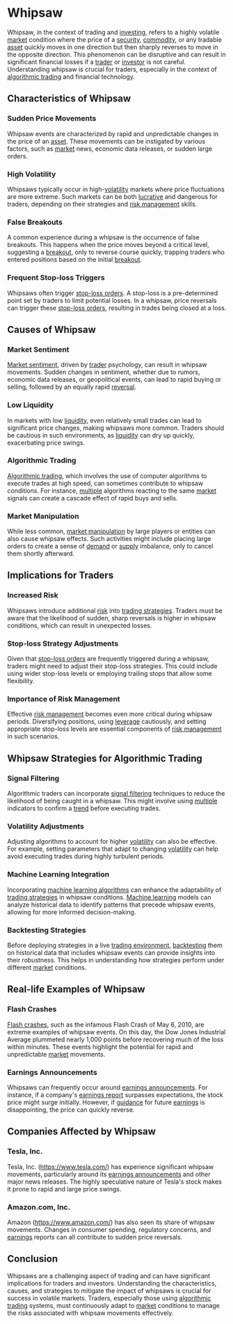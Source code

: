 # Whipsaw

Whipsaw, in the context of trading and [investing](../i/investing.md), refers to a highly volatile [market](../m/market.md) condition where the price of a [security](../s/security.md), [commodity](../c/commodity.md), or any tradable [asset](../a/asset.md) quickly moves in one direction but then sharply reverses to move in the opposite direction. This phenomenon can be disruptive and can result in significant financial losses if a [trader](../t/trader.md) or [investor](../i/investor.md) is not careful. Understanding whipsaw is crucial for traders, especially in the context of [algorithmic trading](../a/accountability.md) and financial technology. 

## Characteristics of Whipsaw

### Sudden Price Movements
Whipsaw events are characterized by rapid and unpredictable changes in the price of an [asset](../a/asset.md). These movements can be instigated by various factors, such as [market](../m/market.md) news, economic data releases, or sudden large orders.

### High Volatility
Whipsaws typically occur in high-[volatility](../v/volatility.md) markets where price fluctuations are more extreme. Such markets can be both [lucrative](../l/lucrative.md) and dangerous for traders, depending on their strategies and [risk management](../r/risk_management.md) skills.

### False Breakouts
A common experience during a whipsaw is the occurrence of false breakouts. This happens when the price moves beyond a critical level, suggesting a [breakout](../b/breakout.md), only to reverse course quickly, trapping traders who entered positions based on the initial [breakout](../b/breakout.md).

### Frequent Stop-loss Triggers
Whipsaws often trigger [stop-loss orders](../s/stop-loss_orders.md). A stop-loss is a pre-determined point set by traders to limit potential losses. In a whipsaw, price reversals can trigger these [stop-loss orders](../s/stop-loss_orders.md), resulting in trades being closed at a loss.

## Causes of Whipsaw

### Market Sentiment
[Market sentiment](../m/market_sentiment.md), driven by [trader](../t/trader.md) psychology, can result in whipsaw movements. Sudden changes in sentiment, whether due to rumors, economic data releases, or geopolitical events, can lead to rapid buying or selling, followed by an equally rapid [reversal](../r/reversal.md).

### Low Liquidity
In markets with low [liquidity](../l/liquidity.md), even relatively small trades can lead to significant price changes, making whipsaws more common. Traders should be cautious in such environments, as [liquidity](../l/liquidity.md) can dry up quickly, exacerbating price swings.

### Algorithmic Trading
[Algorithmic trading](../a/accountability.md), which involves the use of computer algorithms to execute trades at high speed, can sometimes contribute to whipsaw conditions. For instance, [multiple](../m/multiple.md) algorithms reacting to the same [market](../m/market.md) signals can create a cascade effect of rapid buys and sells.

### Market Manipulation
While less common, [market manipulation](../m/market_manipulation.md) by large players or entities can also cause whipsaw effects. Such activities might include placing large orders to create a sense of [demand](../d/demand.md) or [supply](../s/supply.md) imbalance, only to cancel them shortly afterward.

## Implications for Traders

### Increased Risk
Whipsaws introduce additional [risk](../r/risk.md) into [trading strategies](../t/trading_strategies.md). Traders must be aware that the likelihood of sudden, sharp reversals is higher in whipsaw conditions, which can result in unexpected losses.

### Stop-loss Strategy Adjustments
Given that [stop-loss orders](../s/stop-loss_orders.md) are frequently triggered during a whipsaw, traders might need to adjust their stop-loss strategies. This could include using wider stop-loss levels or employing trailing stops that allow some flexibility.

### Importance of Risk Management
Effective [risk management](../r/risk_management.md) becomes even more critical during whipsaw periods. Diversifying positions, using [leverage](../l/leverage.md) cautiously, and setting appropriate stop-loss levels are essential components of [risk management](../r/risk_management.md) in such scenarios.

## Whipsaw Strategies for Algorithmic Trading

### Signal Filtering
Algorithmic traders can incorporate [signal filtering](../s/signal_filtering.md) techniques to reduce the likelihood of being caught in a whipsaw. This might involve using [multiple](../m/multiple.md) indicators to confirm a [trend](../t/trend.md) before executing trades.

### Volatility Adjustments
Adjusting algorithms to account for higher [volatility](../v/volatility.md) can also be effective. For example, setting parameters that adapt to changing [volatility](../v/volatility.md) can help avoid executing trades during highly turbulent periods.

### Machine Learning Integration
Incorporating [machine learning algorithms](../m/machine_learning_algorithms_in_trading.md) can enhance the adaptability of [trading strategies](../t/trading_strategies.md) in whipsaw conditions. [Machine learning](../m/machine_learning.md) models can analyze historical data to identify patterns that precede whipsaw events, allowing for more informed decision-making.

### Backtesting Strategies
Before deploying strategies in a live [trading environment](../t/trading_environment.md), [backtesting](../b/backtesting.md) them on historical data that includes whipsaw events can provide insights into their robustness. This helps in understanding how strategies perform under different [market](../m/market.md) conditions.

## Real-life Examples of Whipsaw

### Flash Crashes
[Flash crashes](../f/flash_crashes.md), such as the infamous Flash Crash of May 6, 2010, are extreme examples of whipsaw events. On this day, the Dow Jones Industrial Average plummeted nearly 1,000 points before recovering much of the loss within minutes. These events highlight the potential for rapid and unpredictable [market](../m/market.md) movements.

### Earnings Announcements
Whipsaws can frequently occur around [earnings announcements](../e/earnings_announcements.md). For instance, if a company's [earnings report](../e/earnings_report.md) surpasses expectations, the stock price might surge initially. However, if [guidance](../g/guidance.md) for future [earnings](../e/earnings.md) is disappointing, the price can quickly reverse.

## Companies Affected by Whipsaw

### Tesla, Inc.
Tesla, Inc. (https://www.tesla.com/) has experience significant whipsaw movements, particularly around its [earnings announcements](../e/earnings_announcements.md) and other major news releases. The highly speculative nature of Tesla's stock makes it prone to rapid and large price swings.

### Amazon.com, Inc.
Amazon (https://www.amazon.com/) has also seen its share of whipsaw movements. Changes in consumer spending, regulatory concerns, and [earnings](../e/earnings.md) reports can all contribute to sudden price reversals.

## Conclusion

Whipsaws are a challenging aspect of trading and can have significant implications for traders and investors. Understanding the characteristics, causes, and strategies to mitigate the impact of whipsaws is crucial for success in volatile markets. Traders, especially those using [algorithmic trading](../a/accountability.md) systems, must continuously adapt to [market](../m/market.md) conditions to manage the risks associated with whipsaw movements effectively.